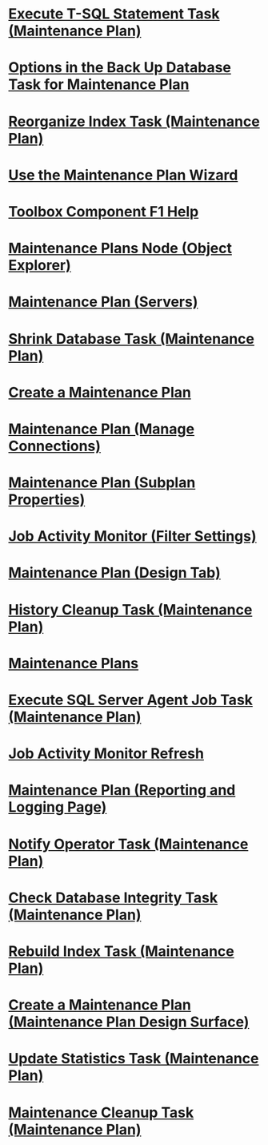# [Execute T-SQL Statement Task (Maintenance Plan)](execute-t-sql-statement-task-maintenance-plan.md)
# [Options in the Back Up Database Task for Maintenance Plan](options-in-the-back-up-database-task-for-maintenance-plan.md)
# [Reorganize Index Task (Maintenance Plan)](reorganize-index-task-maintenance-plan.md)
# [Use the Maintenance Plan Wizard](use-the-maintenance-plan-wizard.md)
# [Toolbox Component F1 Help](toolbox-component-f1-help.md)
# [Maintenance Plans Node (Object Explorer)](maintenance-plans-node-object-explorer.md)
# [Maintenance Plan (Servers)](maintenance-plan-servers.md)
# [Shrink Database Task (Maintenance Plan)](shrink-database-task-maintenance-plan.md)
# [Create a Maintenance Plan](create-a-maintenance-plan.md)
# [Maintenance Plan (Manage Connections)](maintenance-plan-manage-connections.md)
# [Maintenance Plan (Subplan Properties)](maintenance-plan-subplan-properties.md)
# [Job Activity Monitor (Filter Settings)](job-activity-monitor-filter-settings.md)
# [Maintenance Plan (Design Tab)](maintenance-plan-design-tab.md)
# [History Cleanup Task (Maintenance Plan)](history-cleanup-task-maintenance-plan.md)
# [Maintenance Plans](maintenance-plans.md)
# [Execute SQL Server Agent Job Task (Maintenance Plan)](execute-sql-server-agent-job-task-maintenance-plan.md)
# [Job Activity Monitor Refresh](job-activity-monitor-refresh.md)
# [Maintenance Plan (Reporting and Logging Page)](maintenance-plan-reporting-and-logging-page.md)
# [Notify Operator Task (Maintenance Plan)](notify-operator-task-maintenance-plan.md)
# [Check Database Integrity Task (Maintenance Plan)](check-database-integrity-task-maintenance-plan.md)
# [Rebuild Index Task (Maintenance Plan)](rebuild-index-task-maintenance-plan.md)
# [Create a Maintenance Plan (Maintenance Plan Design Surface)](create-a-maintenance-plan-maintenance-plan-design-surface.md)
# [Update Statistics Task (Maintenance Plan)](update-statistics-task-maintenance-plan.md)
# [Maintenance Cleanup Task (Maintenance Plan)](maintenance-cleanup-task-maintenance-plan.md)
